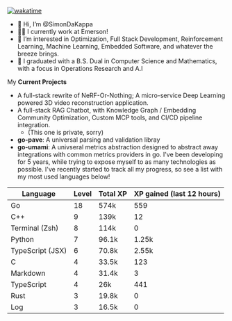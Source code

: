 
[![wakatime](https://wakatime.com/badge/user/50e6c678-94a9-4739-af51-360aeb113c51.svg)](https://wakatime.com/@50e6c678-94a9-4739-af51-360aeb113c51)

- 👋 Hi, I’m @SimonDaKappa
- 🧑‍💼 I currently work at Emerson!
- 👀 I’m interested in Optimization, Full Stack Development, Reinforcement Learning, Machine Learning, Embedded Software, and whatever the breeze brings.
- 🌱 I graduated with a B.S. Dual in Computer Science and Mathematics, with a focus in Operations Research and A.I

My **Current Projects** 
- A full-stack rewrite of NeRF-Or-Nothing; A micro-service Deep Learning powered 3D video reconstruction application.
- A full-stack RAG Chatbot, with Knowledge Graph / Embedding Community Optimization, Custom MCP tools, and CI/CD pipeline integration.
  - (This one is private, sorry)
- **go-pave**: A universal parsing and validation libray
- **go-umami**: A univseral metrics abstraction designed to abstract away integrations with common metrics providers in go.
I've been developing for 5 years, while trying to expose myself to as many technologies as possible. I've recently started to track all my progress, so see
a list with my most used languages below!

| Language | Level | Total XP | XP gained (last 12 hours) |
| --- | --- | --- | --- |
| Go | 18 | 574k | 559 |
| C++ | 9 | 139k | 12 |
| Terminal (Zsh) | 8 | 114k | 0 |
| Python | 7 | 96.1k | 1.25k |
| TypeScript (JSX) | 6 | 70.8k | 2.55k |
| C | 4 | 33.5k | 123 |
| Markdown | 4 | 31.4k | 3 |
| TypeScript | 4 | 26k | 441 |
| Rust | 3 | 19.8k | 0 |
| Log | 3 | 16.5k | 0 |